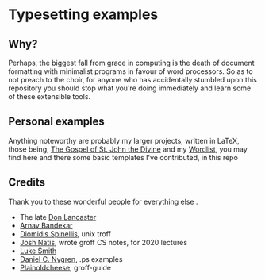 # Typesetting examples

## Why?
Perhaps, the biggest fall from grace in computing is the death of document formatting with minimalist programs in favour of word processors. So as to not preach to the choir, for anyone who has accidentally stumbled upon this repository you should stop what you're doing immediately and learn some of these extensible tools.

## Personal examples

Anything noteworthy are probably my larger projects, written in LaTeX, those being, [The Gospel of St. John the Divine](https://github.com/christc4/john.git) and my [Wordlist](https://github.com/christc4/words.git), you may find here and there some basic templates I've contributed, in this repo

## Credits
Thank you to these wonderful people for everything else .
- The late [Don Lancaster](https://www.tinaja.com/)
- [Arnav Bandekar](https://github.com/jackypacky?tab=repositories)
- [Diomidis Spinellis](https://www.spinellis.gr/index.html.var), unix troff
- [Josh Natis](https://josh8.com/), wrote groff CS notes, for 2020 lectures
- [Luke Smith](https://lukesmith.xyz)
- [Daniel C. Nygren](https://github.com/dnygren), .ps examples
- [Plainoldcheese](https://plainoldcheese.neocities.org/), groff-guide
